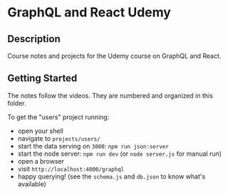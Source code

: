 # GraphQL and React Udemy

## Description

Course notes and projects for the Udemy course on GraphQL and React.

## Getting Started

The notes follow the videos. They are numbered and organized in this folder.

To get the "users" project running:
- open your shell
- navigate to `projects/users/`
- start the data serving on `3000`: `npm run json:server`
- start the node server: `npm run dev` (or `node server.js` for manual run)
- open a browser
- visit `http://localhost:4000/graphql`
- happy querying! (see the `schema.js` and `db.json` to know what's available)
